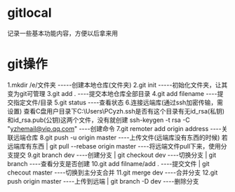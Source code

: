 # gitlocal
记录一些基本功能内容，方便以后拿来用

# git操作
1.mkdir /e/文件夹    -----创建本地仓库(文件夹)
2.git init    -----初始化文件夹，让其变为git可管理
3.git add .    ----提交本地仓库全部目录
4.git add filename    ----提交指定文件/目录
5.git status    ----查看状态
6.连接远端库(通过ssh加密传输，需设置)
    查看C盘用户目录下C:\Users\PCyzh\.ssh是否有这个目录有无id_rsa(私钥)和id_rsa.pub(公钥)这两个文件，没有就创建
    ssh-keygen -t rsa -C "yzhemail@vip.qq.com"    ----创建命令
7.git remoter add origin address    ----关联远端仓库
8.git push -u origin master    ----上传文件(远端库没有东西的时候)
若远端库有东西  |  git pull --rebase origin master    ----将远端文件pull下来，使用分支提交
9.git branch dev    ----创建分支  |  git checkout dev    ----切换分支  |  git branch    ----查看分支是否创建
10.git add filname/add .    ----提交文件  |  git checout master    ----切换到主分支合并
11.git merge dev    ----合并分支
12.git push origin master    ----上传到远端  |  git branch -D dev    ----删除分支
